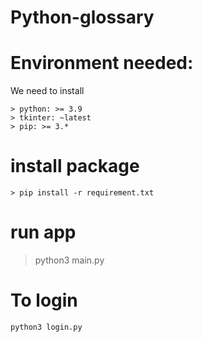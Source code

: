 # Python-glossary
# Environment needed:
We need to install
```angular2html
> python: >= 3.9
> tkinter: ~latest
> pip: >= 3.*
```
# install package
```
> pip install -r requirement.txt
```
# run app
> python3 main.py

# To login
```
python3 login.py
```
